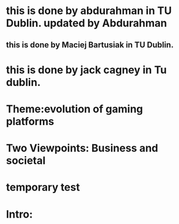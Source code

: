 # this is done by abdurahman in TU Dublin. updated by Abdurahman
## this is done by Maciej Bartusiak in TU Dublin.
# this is done by jack cagney in Tu dublin.

# Theme:evolution of gaming platforms
 # Two Viewpoints: Business and societal
 # temporary test
 # Intro:
